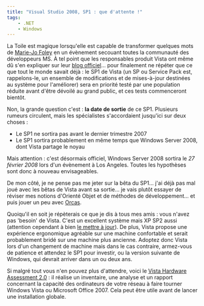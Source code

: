 ```yaml
---
title: "Visual Studio 2008, SP1 : que d'attente !"
tags:
    - .NET
    - Windows
---
```


La Toile est magique lorsqu'elle est capable de transformer quelques mots de
[Marie-Jo Foley](https://en.wikipedia.org/wiki/Mary_Jo_Foley) en un évènement
secouant toutes la communauté des développeurs MS. À tel point que les
responsables produit Vista ont même d&ucirc; s'en expliquer sur leur
[blog officiel](https://login.live.com/login.srf?wa=wsignin1.0&wtrealm=blogs.technet.com&wreply=https%3a%2f%2fblogs.technet.com%2fb%2fwindows_vista_france%2farchive%2f2007%2f07%2f10%2fla-beta-1-du-sp1-bient-t-disponible.aspx%3fstoAI%3d10&wp=MBI_FED_SSL&wlcxt=microsoft%24microsoft%24microsoft)…
pour finalement ne répéter que ce que tout le monde savait déjà : le SP1 de
Vista (un SP ou Service Pack est, rappelons-le, un ensemble de modifications et
de mises-à-jour destinées au système pour l'améliorer) sera en priorité testé
par une population réduite avant d'être dévoilé au grand public, et ces tests
commenceront bientôt.

Non, la grande question c'est : **la date de sortie** de ce SP1\. Plusieurs
rumeurs circulent, mais les spécialistes s'accordaient jusqu'ici sur deux choses
:

-   Le SP1 ne sortira pas avant le dernier trimestre 2007
-   Le SP1 sortira probablement en même temps que Windows Server 2008, dont
    Vista partage le noyau

Mais attention : c'est désormais officiel, Windows Server 2008 sortira le _27
février 2008_ lors d'un évènement à Los Angeles. Toutes les hypothèses sont donc
à nouveau envisageables.

De mon côté, je ne pense pas me jeter sur la bêta du SP1… j'ai déjà pas mal joué
avec les bêtas de Vista avant sa sortie… je vais plutôt essayer de réviser mes
notions d'Orienté Objet et de méthodes de développement… et puis jouer un peu
avec
[Orcas](https://fr.wikipedia.org/wiki/Microsoft_Visual_Studio#Visual_Studio_2008).

Quoiqu'il en soit je répèterais ce que je dis à tous mes amis : vous n'avez pas
'besoin' de Vista. C'est un excellent système mais XP SP2 aussi (attention
cependant à bien
[le mettre à jour](http://update.microsoft.com/windowsupdate/v6/default.aspx)).
De plus, Vista propose une expérience ergonomique agréable sur une machine
confortable et serait probablement bridé sur une machine plus ancienne. Adoptez
donc Vista lors d'un changement de machine mais dans le cas contraire,
armez-vous de patience et attendez le SP1 pour investir, ou la version suivante
de Windows, qui devrait arriver dans un ou deux ans.

Si malgré tout vous n'en pouvez plus d'attendre, voici le
[Vista Hardware Assessment 2.0](http://www.microsoft.com/en-us/download/details.aspx?id=7826)
: il réalise un inventaire, une analyse et un rapport concernant la capacité des
ordinateurs de votre réseau à faire tourner Windows Vista ou Microsoft Office
2007\. Cela peut être utile avant de lancer une installation globale.

